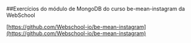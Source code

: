##Exercícios do módulo de MongoDB do curso be-mean-instagram da WebSchool

[https://github.com/Webschool-io/be-mean-instagram](https://github.com/Webschool-io/be-mean-instagram)
